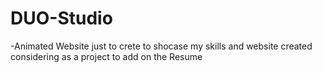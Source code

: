 # DUO-Studio

-Animated Website just to crete to shocase my skills and website created considering as a project to add on the Resume
